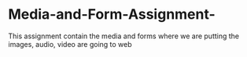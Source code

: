 # Media-and-Form-Assignment-
This assignment  contain the media and forms where we are putting the images, audio, video are going to web 
